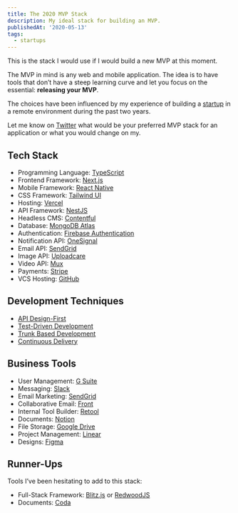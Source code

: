 ```yaml
---
title: The 2020 MVP Stack
description: My ideal stack for building an MVP.
publishedAt: '2020-05-13'
tags:
  - startups
---
```


This is the stack I would use if I would build a new MVP at this moment.

The MVP in mind is any web and mobile application. The idea is to have tools that don’t have a steep learning curve and let you focus on the essential: **releasing your MVP**.

The choices have been influenced by my experience of building a [startup](https://odeon.tv/) in a remote environment during the past two years.

Let me know on [Twitter](https://twitter.com/i_gassmann) what would be your preferred MVP stack for an application or what you would change on my.

## Tech Stack

- Programming Language: [TypeScript](https://www.typescriptlang.org/)
- Frontend Framework: [Next.js](https://nextjs.org/)
- Mobile Framework: [React Native](https://reactnative.dev/)
- CSS Framework: [Tailwind UI](https://tailwindui.com/)
- Hosting: [Vercel](https://vercel.com/)
- API Framework: [NestJS](https://nestjs.com/)
- Headless CMS: [Contentful](https://www.contentful.com/)
- Database: [MongoDB Atlas](https://www.mongodb.com/cloud/atlas)
- Authentication: [Firebase Authentication](https://firebase.google.com/docs/auth)
- Notification API: [OneSignal](https://onesignal.com/)
- Email API: [SendGrid](https://sendgrid.com/)
- Image API: [Uploadcare](https://uploadcare.com/)
- Video API: [Mux](https://mux.com/)
- Payments: [Stripe](https://stripe.com/)
- VCS Hosting: [GitHub](https://github.com/)

## Development Techniques

- [API Design-First](https://www.apisyouwonthate.com/blog/api-design-first-vs-code-first)
- [Test-Driven Development](https://www.jamesshore.com/Agile-Book/test_driven_development.html)
- [Trunk Based Development](https://trunkbaseddevelopment.com/)
- [Continuous Delivery](https://continuousdelivery.com/)

## Business Tools

- User Management: [G Suite](https://gsuite.google.com/)
- Messaging: [Slack](https://slack.com/)
- Email Marketing: [SendGrid](https://sendgrid.com/)
- Collaborative Email: [Front](https://frontapp.com/)
- Internal Tool Builder: [Retool](https://retool.com/)
- Documents: [Notion](https://www.notion.so/)
- File Storage: [Google Drive](https://www.google.com/drive/)
- Project Management: [Linear](https://linear.app/)
- Designs: [Figma](https://www.figma.com/)

## Runner-Ups

Tools I’ve been hesitating to add to this stack:

- Full-Stack Framework: [Blitz.js](https://blitzjs.com/) or [RedwoodJS](https://redwoodjs.com/)
- Documents: [Coda](https://coda.io/)